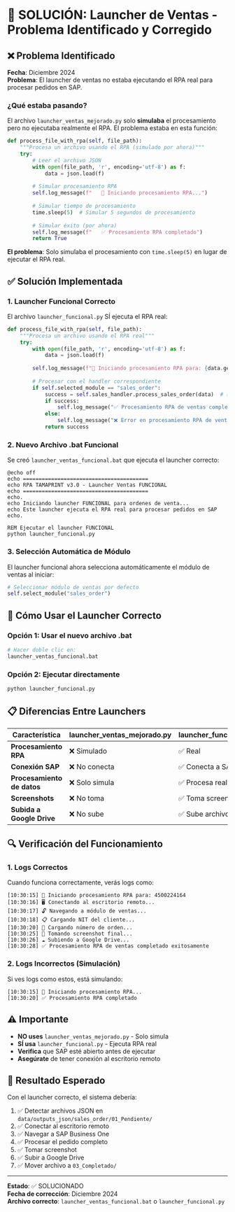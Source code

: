 # 🔧 SOLUCIÓN: Launcher de Ventas - Problema Identificado y Corregido

## ❌ Problema Identificado

**Fecha**: Diciembre 2024  
**Problema**: El launcher de ventas no estaba ejecutando el RPA real para procesar pedidos en SAP.

### ¿Qué estaba pasando?

El archivo `launcher_ventas_mejorado.py` solo **simulaba** el procesamiento pero no ejecutaba realmente el RPA. El problema estaba en esta función:

```python
def process_file_with_rpa(self, file_path):
    """Procesa un archivo usando el RPA (simulado por ahora)"""
    try:
        # Leer el archivo JSON
        with open(file_path, 'r', encoding='utf-8') as f:
            data = json.load(f)
        
        # Simular procesamiento RPA
        self.log_message(f"   🔄 Iniciando procesamiento RPA...")
        
        # Simular tiempo de procesamiento
        time.sleep(5)  # Simular 5 segundos de procesamiento
        
        # Simular éxito (por ahora)
        self.log_message(f"   ✅ Procesamiento RPA completado")
        return True
```

**El problema**: Solo simulaba el procesamiento con `time.sleep(5)` en lugar de ejecutar el RPA real.

## ✅ Solución Implementada

### 1. Launcher Funcional Correcto

El archivo `launcher_funcional.py` SÍ ejecuta el RPA real:

```python
def process_file_with_rpa(self, file_path):
    """Procesa un archivo usando el RPA real"""
    try:
        with open(file_path, 'r', encoding='utf-8') as f:
            data = json.load(f)
        
        self.log_message(f"🔄 Iniciando procesamiento RPA para: {data.get('orden_compra', 'N/A')}")
        
        # Procesar con el handler correspondiente
        if self.selected_module == "sales_order":
            success = self.sales_handler.process_sales_order(data)  # ✅ RPA REAL
            if success:
                self.log_message("✅ Procesamiento RPA de ventas completado exitosamente")
            else:
                self.log_message("❌ Error en procesamiento RPA de ventas")
            return success
```

### 2. Nuevo Archivo .bat Funcional

Se creó `launcher_ventas_funcional.bat` que ejecuta el launcher correcto:

```batch
@echo off
echo ========================================
echo RPA TAMAPRINT v3.0 - Launcher Ventas FUNCIONAL
echo ========================================
echo.
echo Iniciando launcher FUNCIONAL para ordenes de venta...
echo Este launcher ejecuta el RPA real para procesar pedidos en SAP
echo.

REM Ejecutar el launcher FUNCIONAL
python launcher_funcional.py
```

### 3. Selección Automática de Módulo

El launcher funcional ahora selecciona automáticamente el módulo de ventas al iniciar:

```python
# Seleccionar módulo de ventas por defecto
self.select_module("sales_order")
```

## 🚀 Cómo Usar el Launcher Correcto

### Opción 1: Usar el nuevo archivo .bat
```bash
# Hacer doble clic en:
launcher_ventas_funcional.bat
```

### Opción 2: Ejecutar directamente
```bash
python launcher_funcional.py
```

## 📋 Diferencias Entre Launchers

| Característica | launcher_ventas_mejorado.py | launcher_funcional.py |
|----------------|------------------------------|----------------------|
| **Procesamiento RPA** | ❌ Simulado | ✅ Real |
| **Conexión SAP** | ❌ No conecta | ✅ Conecta a SAP |
| **Procesamiento de datos** | ❌ Solo simula | ✅ Procesa realmente |
| **Screenshots** | ❌ No toma | ✅ Toma screenshots |
| **Subida a Google Drive** | ❌ No sube | ✅ Sube archivos |

## 🔍 Verificación del Funcionamiento

### 1. Logs Correctos
Cuando funciona correctamente, verás logs como:
```
[10:30:15] 🔄 Iniciando procesamiento RPA para: 4500224164
[10:30:16] 🖥️ Conectando al escritorio remoto...
[10:30:17] 🔓 Navegando a módulo de ventas...
[10:30:18] 📋 Cargando NIT del cliente...
[10:30:20] 📄 Cargando número de orden...
[10:30:25] 📸 Tomando screenshot final...
[10:30:26] ☁️ Subiendo a Google Drive...
[10:30:28] ✅ Procesamiento RPA de ventas completado exitosamente
```

### 2. Logs Incorrectos (Simulación)
Si ves logs como estos, está simulando:
```
[10:30:15] 🔄 Iniciando procesamiento RPA...
[10:30:20] ✅ Procesamiento RPA completado
```

## ⚠️ Importante

- **NO uses** `launcher_ventas_mejorado.py` - Solo simula
- **SÍ usa** `launcher_funcional.py` - Ejecuta RPA real
- **Verifica** que SAP esté abierto antes de ejecutar
- **Asegúrate** de tener conexión al escritorio remoto

## 🎯 Resultado Esperado

Con el launcher correcto, el sistema debería:
1. ✅ Detectar archivos JSON en `data/outputs_json/sales_order/01_Pendiente/`
2. ✅ Conectar al escritorio remoto
3. ✅ Navegar a SAP Business One
4. ✅ Procesar el pedido completo
5. ✅ Tomar screenshot
6. ✅ Subir a Google Drive
7. ✅ Mover archivo a `03_Completado/`

---

**Estado**: ✅ SOLUCIONADO  
**Fecha de corrección**: Diciembre 2024  
**Archivo correcto**: `launcher_ventas_funcional.bat` o `launcher_funcional.py`

